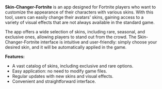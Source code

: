 **Skin-Changer-Fortnite** is an app designed for Fortnite players who want to customize the appearance of their characters with various skins. With this tool, users can easily change their avatars' skins, gaining access to a variety of visual effects that are not always available in the standard game.

The app offers a wide selection of skins, including rare, seasonal, and exclusive ones, allowing players to stand out from the crowd. The Skin-Changer-Fortnite interface is intuitive and user-friendly: simply choose your desired skin, and it will be automatically applied in the game.

**Features:**
- A vast catalog of skins, including exclusive and rare options.
- Easy application: no need to modify game files.
- Regular updates with new skins and visual effects.
- Convenient and straightforward interface.


